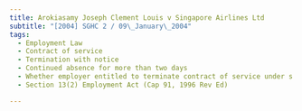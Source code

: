 ```yaml
---
title: Arokiasamy Joseph Clement Louis v Singapore Airlines Ltd 
subtitle: "[2004] SGHC 2 / 09\_January\_2004"
tags:
  - Employment Law
  - Contract of service
  - Termination with notice
  - Continued absence for more than two days
  - Whether employer entitled to terminate contract of service under s 13 Employment Act
  - Section 13(2) Employment Act (Cap 91, 1996 Rev Ed)

---
```


